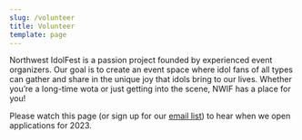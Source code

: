 ```yaml
---
slug: /volunteer
title: Volunteer
template: page
---
```


Northwest IdolFest is a passion project founded by experienced event organizers. Our goal is to create an event space where idol fans of all types can gather and share in the unique joy that idols bring to our lives. Whether you’re a long-time wota or just getting into the scene, NWIF has a place for you!

Please watch this page (or sign up for our [email list](/newsletter/)) to hear when we open applications for 2023.
